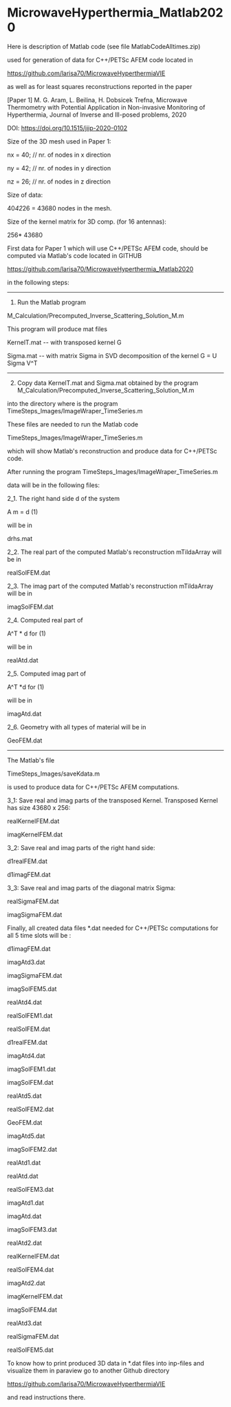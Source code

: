 # MicrowaveHyperthermia_Matlab2020
Here is description of Matlab code (see file  MatlabCodeAlltimes.zip)

used for   generation of data for C++/PETSc AFEM code  located in

https://github.com/larisa70/MicrowaveHyperthermiaVIE

as well as for least squares reconstructions  reported in the paper  

[Paper 1]  M. G. Aram, L. Beilina, H. Dobsicek Trefna, Microwave Thermometry with Potential Application in Non-invasive Monitoring of Hyperthermia, Journal of Inverse and Ill-posed problems, 2020 

DOI: https://doi.org/10.1515/jiip-2020-0102

Size of the 3D mesh used in Paper 1:

nx = 40;  // nr. of nodes in x  direction

ny = 42;  //  nr. of nodes in y  direction

nz = 26; // nr. of nodes in z  direction

Size of data:

40*42*26 = 43680  nodes in the mesh.

Size of the kernel matrix for 3D comp. (for 16 antennas):

  256* 43680
  
First data for  Paper 1 which will use  C++/PETSc AFEM code,  should be computed via Matlab's  code located in  GITHUB

https://github.com/larisa70/MicrowaveHyperthermia_Matlab2020

in the following steps:


**************************************************************************
1. Run the Matlab program

M_Calculation/Precomputed_Inverse_Scattering_Solution_M.m

This program will produce mat files

KernelT.mat  -- with transposed kernel  G

Sigma.mat --  with matrix  Sigma in SVD decomposition of  the kernel
G = U Sigma V^T

**************************************************************************

2. Copy data  KernelT.mat  and Sigma.mat  obtained by the program
M_Calculation/Precomputed_Inverse_Scattering_Solution_M.m

into the directory where is the program
TimeSteps_Images/ImageWraper_TimeSeries.m

These files are needed to  run the Matlab code

TimeSteps_Images/ImageWraper_TimeSeries.m 

which will  show Matlab's reconstruction and produce data for C++/PETSc code.

After  running the program
TimeSteps_Images/ImageWraper_TimeSeries.m 

data will be in the following files:

2_1. The right hand side  d of the system

A m = d   (1)

will be in

drhs.mat

2_2.  The real part of the computed Matlab's reconstruction mTildaArray will be in

realSolFEM.dat


2_3. The imag part of the computed Matlab's reconstruction mTildaArray will be in

imagSolFEM.dat

2_4.  Computed   real part of

A^T * d    for (1)

will be in

realAtd.dat


2_5. Computed imag part of 

A^T *d    for (1)

will be in

 imagAtd.dat


2_6. Geometry with all types of material will be in

GeoFEM.dat

******************************************************************

The Matlab's file

TimeSteps_Images/saveKdata.m


is used to produce data for C++/PETSc AFEM computations.

3_1: Save real and imag parts of the transposed Kernel.
Transposed Kernel has size  43680 x 256: 

realKernelFEM.dat

imagKernelFEM.dat

3_2: Save real and imag parts of the right hand side:

d1realFEM.dat

d1imagFEM.dat

3_3: Save real and imag parts of the diagonal   matrix Sigma:

realSigmaFEM.dat

imagSigmaFEM.dat

Finally, all created data files  *.dat needed for C++/PETSc computations  for all 5 time slots will be :

d1imagFEM.dat 

imagAtd3.dat

imagSigmaFEM.dat 

imagSolFEM5.dat 

realAtd4.dat	

realSolFEM1.dat

realSolFEM.dat

d1realFEM.dat 

imagAtd4.dat	  

imagSolFEM1.dat

imagSolFEM.dat 

realAtd5.dat

realSolFEM2.dat

GeoFEM.dat 

imagAtd5.dat	 

imagSolFEM2.dat 

realAtd1.dat 

realAtd.dat	

realSolFEM3.dat

imagAtd1.dat 

imagAtd.dat	

imagSolFEM3.dat

realAtd2.dat 

realKernelFEM.dat

realSolFEM4.dat

imagAtd2.dat 

imagKernelFEM.dat

imagSolFEM4.dat

realAtd3.dat 

realSigmaFEM.dat	

realSolFEM5.dat


To know how to   print produced  3D data in *.dat files  into inp-files and visualize them in paraview
go to another Github directory

https://github.com/larisa70/MicrowaveHyperthermiaVIE

and read instructions there.

